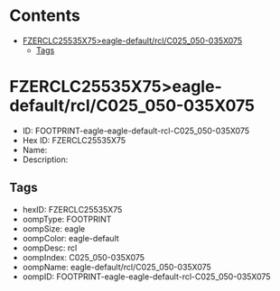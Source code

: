 



Contents
========

* [FZERCLC25535X75>eagle-default/rcl/C025_050-035X075](#fzerclc25535x75eagle-defaultrclc025_050-035x075)
	* [Tags](#tags)

# FZERCLC25535X75>eagle-default/rcl/C025_050-035X075

- ID: FOOTPRINT-eagle-eagle-default-rcl-C025_050-035X075
- Hex ID: FZERCLC25535X75
- Name: 
- Description: 

## Tags

- hexID: FZERCLC25535X75
- oompType: FOOTPRINT
- oompSize: eagle
- oompColor: eagle-default
- oompDesc: rcl
- oompIndex: C025_050-035X075
- oompName: eagle-default/rcl/C025_050-035X075
- oompID: FOOTPRINT-eagle-eagle-default-rcl-C025_050-035X075
